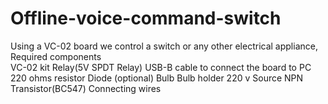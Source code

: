 # Offline-voice-command-switch
Using a VC-02 board we control a switch or any other electrical appliance, 
Required components<br/>
   VC-02 kit
   Relay(5V SPDT Relay)
   USB-B cable to connect the board to PC
   220 ohms resistor
   Diode (optional)
   Bulb 
   Bulb holder
   220 v Source
   NPN Transistor(BC547)
   Connecting wires
   
